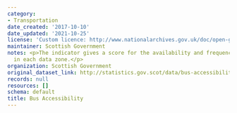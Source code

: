 ```yaml
---
category:
- Transportation
date_created: '2017-10-10'
date_updated: '2021-10-25'
license: 'Custom licence: http://www.nationalarchives.gov.uk/doc/open-government-licence/version/3/'
maintainer: Scottish Government
notes: <p>The indicator gives a score for the availability and frequency of bus service
  in each data zone.</p>
organization: Scottish Government
original_dataset_link: http://statistics.gov.scot/data/bus-accessibility
records: null
resources: []
schema: default
title: Bus Accessibility
---
```

